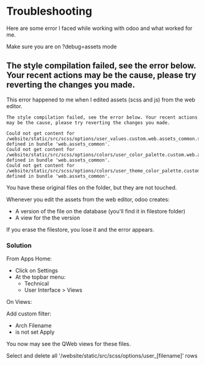 # Troubleshooting

Here are some error I faced while working with odoo and what worked for me.

Make sure you are on ?debug=assets mode


## The style compilation failed, see the error below. Your recent actions may be the cause, please try reverting the changes you made.

This error happened to me when I edited assets (scss and js) from the web editor.

```
The style compilation failed, see the error below. Your recent actions may be the cause, please try reverting the changes you made.

Could not get content for /website/static/src/scss/options/user_values.custom.web.assets_common.scss defined in bundle 'web.assets_common'.
Could not get content for /website/static/src/scss/options/colors/user_color_palette.custom.web.assets_common.scss defined in bundle 'web.assets_common'.
Could not get content for /website/static/src/scss/options/colors/user_theme_color_palette.custom.web.assets_common.scss defined in bundle 'web.assets_common'.
```

You have these original files on the folder, but they are not touched.

Whenever you edit the assets from the web editor, odoo creates:
- A version of the file on the database (you'll find it in filestore folder)
- A view for the the version

If you erase the filestore, you lose it and the error appears.

### Solution

From Apps Home:

- Click on Settings
- At the topbar menu:
  -  Technical
    -  User Interface > Views

On Views:

Add custom filter:
- Arch Filename
- is not set
Apply

You now may see the QWeb views for these files.

Select and delete all '/website/static/src/scss/options/user_\[filename\]' rows 

